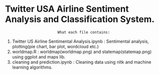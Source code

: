 # Twitter USA Airline Sentiment Analysis and Classification System.

                            What each file contains:
1. Twitter US Airline Sentimental Analysis.ipynb : Sentimental analysis, plotting(pie chart, bar plot, wordcloud etc.)
2. worldmap.R : worldmap(worldmap.png) and statemap(statemap.png) using ggplot and maps lib.
3. cleaning and prediction.ipynb : Cleaning data using nltk and machine learning algorithms. 

